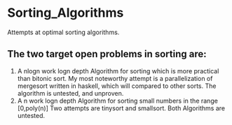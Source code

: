 # Sorting_Algorithms
Attempts at optimal sorting algorithms.
## The two target open problems in sorting are:
1) A nlogn work logn depth Algorithm for sorting which is more practical than bitonic sort.
My most noteworthy attempt is a parallelization of mergesort written in haskell, which will compared to other sorts.
The algorithm is untested, and unproven.
2) A n work logn depth Algorithm for sorting small numbers in the range [0,poly(n)]
Two attempts are tinysort and smallsort.
Both Algorithms are untested.
